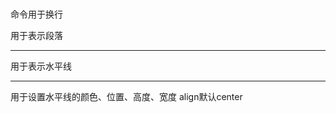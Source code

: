 <br>命令用于换行
<p></p>用于表示段落
<hr>用于表示水平线
<hr color="" align="" size="" width="">用于设置水平线的颜色、位置、高度、宽度
align默认center